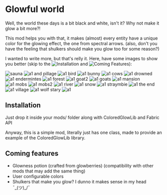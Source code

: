 # Glowful world
Well, the world these days is a bit black and white, isn't it? Why not make it glow a bit more?!

This mod helps you with that, it makes (almost) every entity have a unique color for the glowing effect, the one
from spectral arrows. (also, don't you have the feeling that shulkers should make you glow too for some reason?)

I wanted to write more, but that's relly it. Here, have some images to show you better (skip to the ![Installation](https://github.com/Emafire003/GlowfulWorld/#Installation) and ![Coming Features](https://github.com/Emafire003/GlowfulWorld/#coming-features)):


![sauna](https://user-images.githubusercontent.com/29462910/161439079-34e7bfe9-4817-45e2-8e5d-f32020eb901c.jpg)
![a1 and pillage](https://user-images.githubusercontent.com/29462910/161439198-ada9df50-dcac-4f41-b9c5-6820dd92e063.jpg)
![a1 bird](https://user-images.githubusercontent.com/29462910/161439203-97c880b2-6436-4db3-82fa-c540306c3d89.jpg)
![a1 bunny](https://user-images.githubusercontent.com/29462910/161439205-6987e76a-653f-4655-8da9-3a9964b8e3c7.jpg)
![a1 cows](https://user-images.githubusercontent.com/29462910/161439206-dbcf902e-389e-4706-887f-a9a23f652177.jpg)
![a1 drowned](https://user-images.githubusercontent.com/29462910/161439207-73d7a236-10fa-452f-be8d-c3043f78731b.jpg)
![a1 endermintes](https://user-images.githubusercontent.com/29462910/161439208-0e73504a-8ae2-4853-8f4a-e5c8c159d41f.jpg)
![a1 forest](https://user-images.githubusercontent.com/29462910/161439209-24cca450-ed63-4f7e-816c-a561c1002ef6.jpg)
![a1 goat2](https://user-images.githubusercontent.com/29462910/161439214-fbd672cc-d946-4cb8-98f4-ab5dcf712c3c.jpg)
![a1 goats](https://user-images.githubusercontent.com/29462910/161439216-71f8f4d3-c3bf-47e0-b0c0-a05dd357228c.jpg)
![a1 mansion](https://user-images.githubusercontent.com/29462910/161439217-74410e5d-8988-4535-b53b-00dd34002dff.jpg)
![a1 mobs](https://user-images.githubusercontent.com/29462910/161439219-146f0a8c-69ac-46bf-9f5c-013fc8766012.jpg)
![a1 mobs2](https://user-images.githubusercontent.com/29462910/161439220-fdd662bb-1a4b-4438-8970-1be5d0d63573.jpg)
![a1 river](https://user-images.githubusercontent.com/29462910/161439223-8f702901-0bea-4eb0-9b7f-106899c630b6.jpg)
![a1 snow](https://user-images.githubusercontent.com/29462910/161439226-155f5848-f28f-46c6-9a00-e59aae9609bc.jpg)
![a1 straymbie](https://user-images.githubusercontent.com/29462910/161439227-478d75cd-f411-43b0-8566-f9ec1b68e21a.jpg)
![a1 the end](https://user-images.githubusercontent.com/29462910/161439229-5d96e1b6-7ad9-4fdf-96bc-4dc0688d632f.jpg)
![a1 village](https://user-images.githubusercontent.com/29462910/161439230-2edb6616-3b00-44e8-a0de-643601abf48e.jpg)
![a1 wolf stary](https://user-images.githubusercontent.com/29462910/161439233-538cedcb-7322-4102-871f-03d61abdfa1f.jpg)
![a1](https://user-images.githubusercontent.com/29462910/161439234-b47bff5e-d6f6-4212-92cd-281c6237ab6c.jpg)


## Installation
Just drop it inside your mods/ folder along with ColoredGlowLib and Fabric API

Anyway, this is a simple mod, literally just has one class, made to provide an example of the ColoredGlowLib library.

## Coming features
- Glowness potion (crafted from glowberries) (compatibility with other mods that may add the same thing)
- User configurable colors
- Shulkers that make you glow? I dunno it makes sense in my head ¯\_(ツ)_/¯
